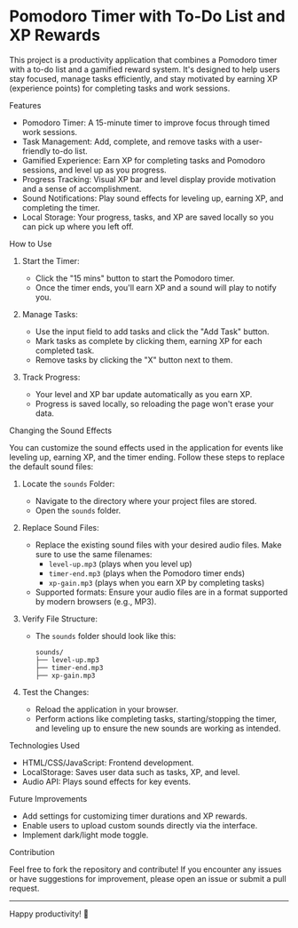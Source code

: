 # Pomodoro Timer with To-Do List and XP Rewards

This project is a productivity application that combines a Pomodoro timer with a to-do list and a gamified reward system. It's designed to help users stay focused, manage tasks efficiently, and stay motivated by earning XP (experience points) for completing tasks and work sessions.

 Features

- Pomodoro Timer: A 15-minute timer to improve focus through timed work sessions.
- Task Management: Add, complete, and remove tasks with a user-friendly to-do list.
- Gamified Experience: Earn XP for completing tasks and Pomodoro sessions, and level up as you progress.
- Progress Tracking: Visual XP bar and level display provide motivation and a sense of accomplishment.
- Sound Notifications: Play sound effects for leveling up, earning XP, and completing the timer.
- Local Storage: Your progress, tasks, and XP are saved locally so you can pick up where you left off.

 How to Use

1. Start the Timer:
   - Click the "15 mins" button to start the Pomodoro timer.
   - Once the timer ends, you'll earn XP and a sound will play to notify you.

2. Manage Tasks:
   - Use the input field to add tasks and click the "Add Task" button.
   - Mark tasks as complete by clicking them, earning XP for each completed task.
   - Remove tasks by clicking the "X" button next to them.

3. Track Progress:
   - Your level and XP bar update automatically as you earn XP.
   - Progress is saved locally, so reloading the page won't erase your data.

 Changing the Sound Effects

You can customize the sound effects used in the application for events like leveling up, earning XP, and the timer ending. Follow these steps to replace the default sound files:

1. Locate the `sounds` Folder:
   - Navigate to the directory where your project files are stored.
   - Open the `sounds` folder.

2. Replace Sound Files:
   - Replace the existing sound files with your desired audio files. Make sure to use the same filenames:
     - `level-up.mp3` (plays when you level up)
     - `timer-end.mp3` (plays when the Pomodoro timer ends)
     - `xp-gain.mp3` (plays when you earn XP by completing tasks)
   - Supported formats: Ensure your audio files are in a format supported by modern browsers (e.g., MP3).

3. Verify File Structure:
   - The `sounds` folder should look like this:
     ```
     sounds/
     ├── level-up.mp3
     ├── timer-end.mp3
     ├── xp-gain.mp3
     ```

4. Test the Changes:
   - Reload the application in your browser.
   - Perform actions like completing tasks, starting/stopping the timer, and leveling up to ensure the new sounds are working as intended.

 Technologies Used

- HTML/CSS/JavaScript: Frontend development.
- LocalStorage: Saves user data such as tasks, XP, and level.
- Audio API: Plays sound effects for key events.

 Future Improvements

- Add settings for customizing timer durations and XP rewards.
- Enable users to upload custom sounds directly via the interface.
- Implement dark/light mode toggle.

 Contribution

Feel free to fork the repository and contribute! If you encounter any issues or have suggestions for improvement, please open an issue or submit a pull request.

---

Happy productivity! 🎉

